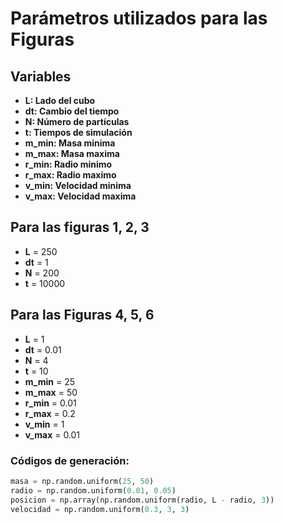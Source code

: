 # Parámetros utilizados para las Figuras
## Variables
- **L: Lado del cubo** 
- **dt: Cambio del tiempo** 
- **N: Número de partículas**  
- **t: Tiempos de simulación** 
- **m_min: Masa minima** 
- **m_max: Masa maxima** 
- **r_min: Radio minimo** 
- **r_max: Radio maximo** 
- **v_min: Velocidad minima** 
- **v_max: Velocidad maxima** 

## Para las figuras 1, 2, 3

- **L** = 250  
- **dt** = 1  
- **N** = 200  
- **t** = 10000  

## Para las Figuras 4, 5, 6

- **L** = 1 
- **dt** = 0.01
- **N** = 4 
- **t** = 10
- **m_min** = 25
- **m_max** = 50
- **r_min** = 0.01
- **r_max** = 0.2
- **v_min** = 1
- **v_max** = 0.01

### Códigos de generación:

```python
masa = np.random.uniform(25, 50)  
radio = np.random.uniform(0.01, 0.05)  
posicion = np.array(np.random.uniform(radio, L - radio, 3))  
velocidad = np.random.uniform(0.3, 3, 3)
```

